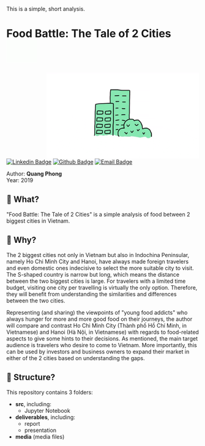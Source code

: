 This is a simple, short analysis. 

<h1> Food Battle: The Tale of 2 Cities
<img src="https://github.com/quang-phong/project-8-food-battle-the-tale-of-2-cities/blob/main/media/gif/dog-says-hi.gif" width="80px">
</h1>

<img align='right' src="https://github.com/quang-phong/project-8-food-battle-the-tale-of-2-cities/blob/main/media/gif/city.gif" width="400px">

[![Linkedin Badge](https://img.shields.io/badge/-@quangphong-0072b1?style=flat&logo=LinkedIn&link=https://www.linkedin.com/in/quangphong/)](https://www.linkedin.com/in/quangphong/) 
[![Github Badge](https://img.shields.io/badge/-@quang--phong-171515?style=flat&logo=github&logoColor=white&link=https://github.com/quang-phong)](https://github.com/quang-phong)
[![Email Badge](https://img.shields.io/badge/-quangtrieuphong@outlook.com-00a2ed?style=flat&logo=microsoftoutlook&logoColor=white&link=mailto:quangtrieuphong@outlook.com)](mailto:quangtrieuphong@outlook.com)


Author: **Quang Phong**  
Year: 2019

## 🧐 What?
"Food Battle: The Tale of 2 Cities" is a simple analysis of food between 2 biggest cities in Vietnam.

## 🤷 Why?  
The 2 biggest cities not only in Vietnam but also in Indochina Peninsular, namely Ho Chi Minh City and Hanoi, have always made foreign travelers and even domestic ones indecisive to select the more suitable city to visit. The S-shaped country is narrow but long, which means the distance between the two biggest cities is large. For travelers with a limited time budget, visiting one city per travelling is virtually the only option. Therefore, they will benefit from understanding the similarities and differences between the two cities.

Representing (and sharing) the viewpoints of "young food addicts" who always hunger for more and more good food on their journeys, the author will compare and contrast Ho Chi Minh City (Thành phố Hồ Chí Minh, in Vietnamese) and Hanoi (Hà Nội, in Vietnamese) with regards to food-related aspects to give some hints to their decisions. As mentioned, the main target audience is travelers who desire to come to Vietnam. More importantly, this can be used by investors and business owners to expand their market in either of the 2 cities based on understanding the gaps.


## 🧱 Structure?
This repository contains 3 folders:
- **src**, including:
    + Jupyter Notebook
- **deliverables**, including:
    + report
    + presentation
- **media** (media files)
  
